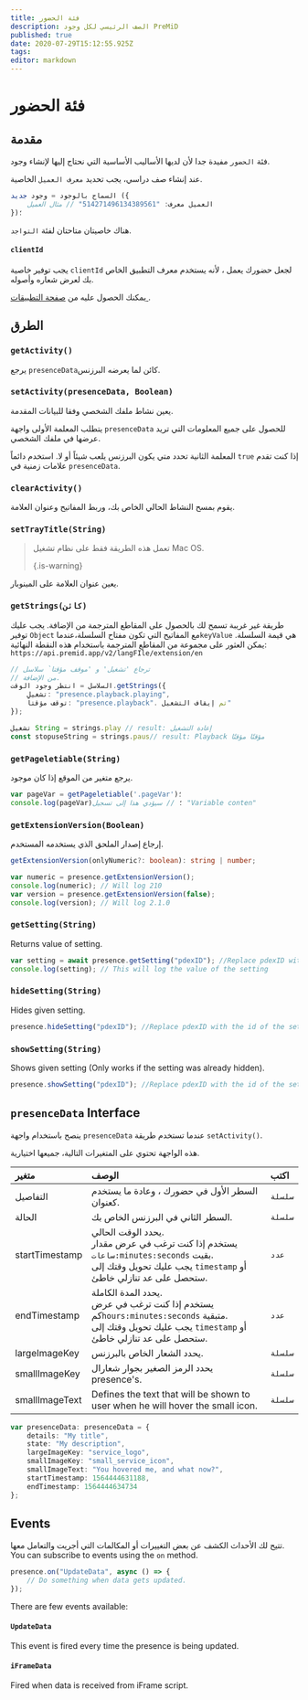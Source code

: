 ```yaml
---
title: فئة الحضور
description: الصف الرئيسي لكل وجود PreMiD
published: true
date: 2020-07-29T15:12:55.925Z
tags:
editor: markdown
---
```


# فئة الحضور

## مقدمة

فئة `الحضور` مفيدة جدا لأن لديها الأساليب الأساسية التي نحتاج إليها لإنشاء وجود.

 عند إنشاء صف دراسي، يجب تحديد `معرف العميل` الخاصية.

```typescript
السماح بالوجود = وجود جديد ({
    العميل معرف: "514271496134389561" // مثال العميل
})؛
```

هناك خاصيتان متاحتان لفئة ` التواجد `.

#### `clientId`

يجب توفير خاصية ` clientId ` لجعل حضورك يعمل ، لأنه يستخدم معرف التطبيق الخاص بك لعرض شعاره وأصوله.

يمكنك الحصول عليه من [ صفحة التطبيقات ](https://discordapp.com/developers/applications).

## الطرق

### `getActivity()`

يرجع `presenceData`كائن لما يعرضه البرزنس.

### `setActivity(presenceData, Boolean)`

يعين نشاط ملفك الشخصي وفقا للبيانات المقدمة.

يتطلب المعلمة الأولى واجهة `presenceData` للحصول على جميع المعلومات التي تريد عرضها في ملفك الشخصي.

المعلمة الثانية تحدد متي يكون البرزنس يلعب شيئاً أو لا. استخدم دائماً `true` إذا كنت تقدم علامات زمنية في `presenceData`.

### `clearActivity()`

يقوم بمسح النشاط الحالي الخاص بك، وربط المفاتيح وعنوان العلامة.

### `setTrayTitle(String)`

> تعمل هذه الطريقة فقط على نظام تشغيل Mac OS. 
> 
> {.is-warning}

يعين عنوان العلامة على المينوبار.

### `getStrings(كائن)`

طريقة غير غريبة تسمح لك بالحصول على المقاطع المترجمة من الإضافة. يجب عليك توفير `Object` مع المفاتيح التي تكون مفتاح السلسلة،عندما`keyValue` هي قيمة السلسلة. يمكن العثور على مجموعة من المقاطع المترجمة باستخدام هذه النقطة النهائية: `https://api.premid.app/v2/langFIle/extension/en`

```typescript
// ترجاع 'تشغيل' و 'موقف مؤقتا` سلاسل
// من الإضافة.
السلاسل = انتظر وجود الوقت.getStrings({
    تشغيل: "presence.playback.playing",
    توقف مؤقتاً: "presence.playback". تم إيقاف التشغيل"
});

تشغيل String = strings.play // result: إعادة التشغيل
const stopuseString = strings.paus// result: Playback مؤقتًا مؤقتًا
```

### `getPageletiable(String)`

يرجع متغير من الموقع إذا كان موجود.

```typescript
var pageVar = getPageletiable('.pageVar')؛
console.log(pageVar)؛ // سيؤدي هذا إلى تسجيل "Variable conten"
```

### `getExtensionVersion(Boolean)`
إرجاع إصدار الملحق الذي يستخدمه المستخدم.
```typescript
getExtensionVersion(onlyNumeric?: boolean): string | number;

var numeric = presence.getExtensionVersion();
console.log(numeric); // Will log 210
var version = presence.getExtensionVersion(false);
console.log(version); // Will log 2.1.0
```

### `getSetting(String)`
Returns value of setting.
```typescript
var setting = await presence.getSetting("pdexID"); //Replace pdexID with the id of the setting
console.log(setting); // This will log the value of the setting
```

### `hideSetting(String)`
Hides given setting.
```typescript
presence.hideSetting("pdexID"); //Replace pdexID with the id of the setting
```

### `showSetting(String)`
Shows given setting (Only works if the setting was already hidden).
```typescript
presence.showSetting("pdexID"); //Replace pdexID with the id of the setting
```

## `presenceData` Interface

ينصح باستخدام واجهة `presenceData` عندما تستخدم طريقة `setActivity()`.

هذه الواجهة تحتوي على المتغيرات التالية، جميعها اختيارية.

<table>
  <thead>
    <tr>
      <th style="text-align:left">متغير</th>
      <th style="text-align:left">الوصف</th>
      <th style="text-align:left">اكتب</th>
    </tr>
  </thead>
  <tbody>
    <tr>
      <td style="text-align:left">التفاصيل</td>
      <td style="text-align:left">السطر الأول في حضورك ، وعادة ما يستخدم كعنوان.</td>
      <td style="text-align:left"><code>سلسلة</code>
      </td>
    </tr>
    <tr>
      <td style="text-align:left">الحالة</td>
      <td style="text-align:left">السطر الثاني في البرزنس الخاص بك.</td>
      <td style="text-align:left"><code>سلسلة</code>
      </td>
    </tr>
    <tr>
      <td style="text-align:left">startTimestamp</td>
      <td style="text-align:left">يحدد الوقت الحالي.<br>
        يستخدم إذا كنت ترغب في عرض مقدار <code>ساعات:minutes:seconds</code> بقيت.
          <br>يجب عليك تحويل وقتك إلى <code>timestamp</code> أو ستحصل على
          عد تنازلي خاطئ.
      </td>
      <td style="text-align:left"><code>عدد</code>
      </td>
    </tr>
    <tr>
      <td style="text-align:left">endTimestamp</td>
      <td style="text-align:left">يحدد المدة الكاملة.
        <br>يستخدم إذا كنت ترغب في عرض كم<code>hours:minutes:seconds</code> متبقية.
          <br>يجب عليك تحويل وقتك إلى <code>timestamp</code> أو ستحصل على
          عد تنازلي خاطئ.
      </td>
      <td style="text-align:left"><code>عدد</code>
      </td>
    </tr>
    <tr>
      <td style="text-align:left">largeImageKey</td>
      <td style="text-align:left">يحدد الشعار الخاص بالبرزنس.</td>
      <td style="text-align:left"><code>سلسلة</code>
      </td>
    </tr>
    <tr>
      <td style="text-align:left">smallImageKey</td>
      <td style="text-align:left">يحدد الرمز الصغير بجوار شعارال presence&apos;s.</td>
      <td style="text-align:left"><code>سلسلة</code>
      </td>
    </tr>
    <tr>
      <td style="text-align:left">smallImageText</td>
      <td style="text-align:left">Defines the text that will be shown to user when he will hover the small
        icon.</td>
      <td style="text-align:left"><code>سلسلة</code>
      </td>
    </tr>
  </tbody>
</table>

```typescript
var presenceData: presenceData = {
    details: "My title",
    state: "My description",
    largeImageKey: "service_logo",
    smallImageKey: "small_service_icon",
    smallImageText: "You hovered me, and what now?",
    startTimestamp: 1564444631188,
    endTimestamp: 1564444634734
};
```

## Events

تتيح لك الأحداث الكشف عن بعض التغييرات أو المكالمات التي أجريت والتعامل معها. You can subscribe to events using the `on` method.

```typescript
presence.on("UpdateData", async () => {
    // Do something when data gets updated.
});
```

There are few events available:

#### `UpdateData`

This event is fired every time the presence is being updated.

#### `iFrameData`

Fired when data is received from iFrame script.
